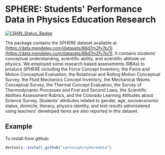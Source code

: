 # SPHERE: Students' Performance Data in Physics Education Research

[![CRAN_Status_Badge](https://www.r-pkg.org/badges/version/spheredata)](https://CRAN.R-project.org/package=spheredata)

The package contains the SPHERE dataset available at [https://data.mendeley.com/datasets/88d7m2fv7p/1](https://data.mendeley.com/datasets/88d7m2fv7p/1).
It contains students' conceptual understanding, scientific ability, and scientific attitude on physics.
We employed some research based assessments (RBAs) to produce SPHERE including the Force Concept Inventory, the Force and Motion Conceptual Evaluation, 
the Rotational and Rolling Motion Conceptual Survey, the Fluid Mechanics Concept Inventory, the Mechanical Waves Conceptual Survey, 
the Thermal Concept Evaluation, the Survey of Thermodynamic Processes and First and Second Laws, the Scientific Abilities Assessment Rubrics, 
and the Colorado Learning Attitudes about Science Survey. Students' attributes related to gender, age, socioeconomic status, domicile, literacy, 
physics identity, and test results administered using teachers' developed items are also reported in this dataset.

## Example

To install from github:

```R
devtools::install_github("santosoph/spheredata")
```
